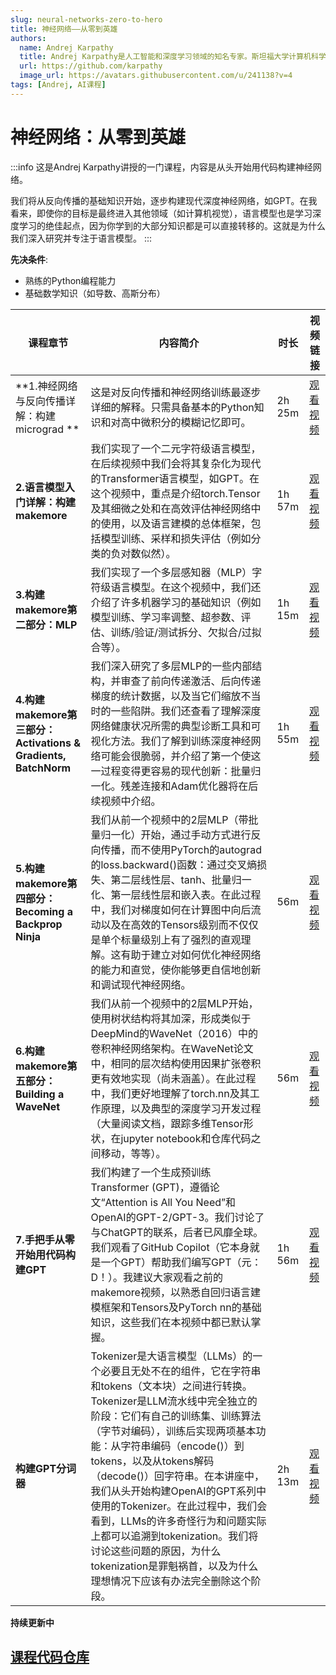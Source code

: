 ```yaml
---
slug: neural-networks-zero-to-hero
title: 神经网络——从零到英雄
authors:
  name: Andrej Karpathy
  title: Andrej Karpathy是人工智能和深度学习领域的知名专家。斯坦福大学计算机科学博士，师从著名AI研究者李飞飞。曾在特斯拉担任人工智能高级总监，负责自动驾驶AI。在OpenAI担任过研究科学家。目前是自由职业者，专注于AI教育和研究。
  url: https://github.com/karpathy
  image_url: https://avatars.githubusercontent.com/u/241138?v=4
tags: [Andrej, AI课程]
---
```


# 神经网络：从零到英雄
:::info
这是Andrej Karpathy讲授的一门课程，内容是从头开始用代码构建神经网络。

我们将从反向传播的基础知识开始，逐步构建现代深度神经网络，如GPT。在我看来，即使你的目标是最终进入其他领域（如计算机视觉），语言模型也是学习深度学习的绝佳起点，因为你学到的大部分知识都是可以直接转移的。这就是为什么我们深入研究并专注于语言模型。
:::


**先决条件**:
- 熟练的Python编程能力
- 基础数学知识（如导数、高斯分布）


| 课程章节 | 内容简介                                                                                                     | 时长     | 视频链接                                                   |
|----------|-------------------------------------------------------------------------------------------------------------|----------|------------------------------------------------------------|
| **1.神经网络与反向传播详解：构建micrograd **      | 这是对反向传播和神经网络训练最逐步详细的解释。只需具备基本的Python知识和对高中微积分的模糊记忆即可。                                                                           | 2h 25m   | [观看视频](https://youtu.be/VMj-3S1tku0) |
| **2.语言模型入门详解：构建makemore**        | 我们实现了一个二元字符级语言模型，在后续视频中我们会将其复杂化为现代的Transformer语言模型，如GPT。在这个视频中，重点是介绍torch.Tensor及其细微之处和在高效评估神经网络中的使用，以及语言建模的总体框架，包括模型训练、采样和损失评估（例如分类的负对数似然）。                                                                                 | 1h 57m   | [观看视频](https://youtu.be/PaCmpygFfXo)     |
| **3.构建makemore第二部分：MLP**       | 我们实现了一个多层感知器（MLP）字符级语言模型。在这个视频中，我们还介绍了许多机器学习的基础知识（例如模型训练、学习率调整、超参数、评估、训练/验证/测试拆分、欠拟合/过拟合等）。                                                                        | 1h 15m   | [观看视频](https://youtu.be/TCH_1BHY58I)       |
| **4.构建makemore第三部分：Activations & Gradients, BatchNorm**       | 我们深入研究了多层MLP的一些内部结构，并审查了前向传递激活、后向传递梯度的统计数据，以及当它们缩放不当时的一些陷阱。我们还查看了理解深度网络健康状况所需的典型诊断工具和可视化方法。我们了解到训练深度神经网络可能会很脆弱，并介绍了第一个使这一过程变得更容易的现代创新：批量归一化。残差连接和Adam优化器将在后续视频中介绍。                                                                                | 1h 55m   | [观看视频](https://youtu.be/P6sfmUTpUmc)   |
| **5.构建makemore第四部分：Becoming a Backprop Ninja**       | 我们从前一个视频中的2层MLP（带批量归一化）开始，通过手动方式进行反向传播，而不使用PyTorch的autograd的loss.backward()函数：通过交叉熵损失、第二层线性层、tanh、批量归一化、第一层线性层和嵌入表。在此过程中，我们对梯度如何在计算图中向后流动以及在高效的Tensors级别而不仅仅是单个标量级别上有了强烈的直观理解。这有助于建立对如何优化神经网络的能力和直觉，使你能够更自信地创新和调试现代神经网络。                                                                    | 56m      | [观看视频](https://youtu.be/q8SA3rM6ckI) |
| **6.构建makemore第五部分：Building a WaveNet**        | 我们从前一个视频中的2层MLP开始，使用树状结构将其加深，形成类似于DeepMind的WaveNet（2016）中的卷积神经网络架构。在WaveNet论文中，相同的层次结构使用因果扩张卷积更有效地实现（尚未涵盖）。在此过程中，我们更好地理解了torch.nn及其工作原理，以及典型的深度学习开发过程（大量阅读文档，跟踪多维Tensor形状，在jupyter notebook和仓库代码之间移动，等等）。                                                                            | 56m      | [观看视频](https://youtu.be/t3YJ5hKiMQ0)                                                       |
| **7.手把手从零开始用代码构建GPT**        | 我们构建了一个生成预训练Transformer (GPT)，遵循论文“Attention is All You Need”和OpenAI的GPT-2/GPT-3。我们讨论了与ChatGPT的联系，后者已风靡全球。我们观看了GitHub Copilot（它本身就是一个GPT）帮助我们编写GPT（元：D！）。我建议大家观看之前的makemore视频，以熟悉自回归语言建模框架和Tensors及PyTorch nn的基础知识，这些我们在本视频中都已默认掌握。                                                            | 1h 56m   |[观看视频](https://www.youtube.com/watch?v=kCc8FmEb1nY)                                                      |
| **构建GPT分词器**        | Tokenizer是大语言模型（LLMs）的一个必要且无处不在的组件，它在字符串和tokens（文本块）之间进行转换。Tokenizer是LLM流水线中完全独立的阶段：它们有自己的训练集、训练算法（字节对编码），训练后实现两项基本功能：从字符串编码（encode()）到tokens，以及从tokens解码（decode()）回字符串。在本讲座中，我们从头开始构建OpenAI的GPT系列中使用的Tokenizer。在此过程中，我们会看到，LLMs的许多奇怪行为和问题实际上都可以追溯到tokenization。我们将讨论这些问题的原因，为什么tokenization是罪魁祸首，以及为什么理想情况下应该有办法完全删除这个阶段。                                                                                 | 2h 13m   | [观看视频](https://youtu.be/zduSFxRajkE)                                                       |

**持续更新中**

## [课程代码仓库](https://github.com/karpathy/nn-zero-to-hero)
